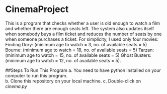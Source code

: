 # CinemaProject 
This is a program that checks whether a user is old enough to watch a film and whether there are enough seats left. 
The system also updates itself when somebody buys a film ticket and reduces the number of seats by one when someone purchases a ticket.
For simplicity, I used only four movies: 
Finding Dory: (minimum age to watch = 3, no. of available seats = 5)
Bourne: (minimum age to watch = 18, no. of available seats = 5)
Tarzan: (minimum age to watch = 15, no. of available seats = 5)
Ghost Busters: (minimum age to watch = 12, no. of available seats = 5). 


##Steps To Run This Program
a. You need to have python installed on your computer to run this program.  
b. Clone this repository on your local machine.
c. Double-click on *cinema.py*
